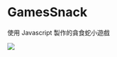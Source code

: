 GamesSnack
==========

使用 Javascript 製作的貪食蛇小遊戲

![](https://raw.githubusercontent.com/twTMS/GamesSnack/master/2014-12-27_21-51-07.png)



